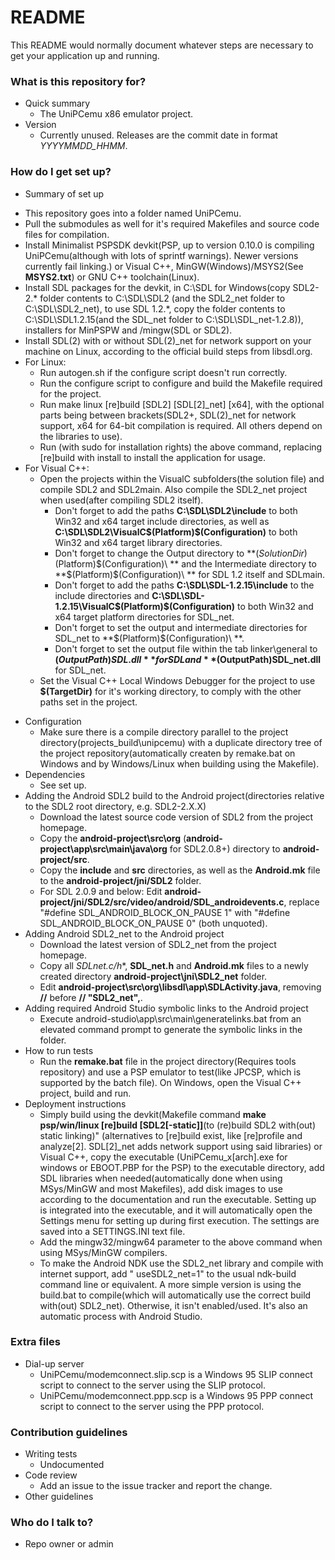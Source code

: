 # README #

This README would normally document whatever steps are necessary to get your application up and running.

### What is this repository for? ###

* Quick summary
	- The UniPCemu x86 emulator project.
* Version
	- Currently unused. Releases are the commit date in format *YYYYMMDD_HHMM*.

### How do I get set up? ###

* Summary of set up
- This repository goes into a folder named UniPCemu.
- Pull the submodules as well for it's required Makefiles and source code files for compilation.
- Install Minimalist PSPSDK devkit(PSP, up to version 0.10.0 is compiling UniPCemu(although with lots of sprintf warnings). Newer versions currently fail linking.) or Visual C++, MinGW(Windows)/MSYS2(See **MSYS2.txt**) or GNU C++ toolchain(Linux).
- Install SDL packages for the devkit, in C:\SDL for Windows(copy SDL2-2.* folder contents to C:\SDL\SDL2 (and the SDL2_net folder to C:\SDL\SDL2_net), to use SDL 1.2.*, copy the folder contents to C:\SDL\SDL1.2.15(and the SDL_net folder to C:\SDL\SDL_net-1.2.8)), installers for MinPSPW and /mingw(SDL or SDL2).
- Install SDL(2) with or without SDL(2)_net for network support on your machine on Linux, according to the official build steps from libsdl.org.
- For Linux:
	- Run autogen.sh if the configure script doesn't run correctly.
	- Run the configure script to configure and build the Makefile required for the project.
	- Run make linux [re]build [SDL2] [SDL[2]_net] [x64], with the optional parts being between brackets(SDL2+, SDL(2)_net for network support, x64 for 64-bit compilation is required. All others depend on the libraries to use).
	- Run (with sudo for installation rights) the above command, replacing [re]build with install to install the application for usage.
- For Visual C++:
	- Open the projects within the VisualC subfolders(the solution file) and compile SDL2 and SDL2main. Also compile the SDL2_net project when used(after compiling SDL2 itself).
		- Don't forget to add the paths **C:\SDL\SDL2\include** to both Win32 and x64 target include directories, as well as **C:\SDL\SDL2\VisualC\$(Platform)\$(Configuration)** to both Win32 and x64 target library directories.
		- Don't forget to change the Output directory to **$(SolutionDir)$(Platform)\$(Configuration)\ ** and the Intermediate directory to **$(Platform)\$(Configuration)\ ** for SDL 1.2 itself and SDLmain.
		- Don't forget to add the paths **C:\SDL\SDL-1.2.15\include** to the include directories and **C:\SDL\SDL-1.2.15\VisualC\$(Platform)\$(Configuration)** to both Win32 and x64 target platform directories for SDL_net.
		- Don't forget to set the output and intermediate directories for SDL_net to **$(Platform)\$(Configuration)\ **.
		- Don't forget to set the output file within the tab linker\general to **$(OutputPath)SDL.dll** for SDL and **$(OutputPath)SDL_net.dll** for SDL_net.
	- Set the Visual C++ Local Windows Debugger for the project to use **$(TargetDir)** for it's working directory, to comply with the other paths set in the project.

* Configuration
	- Make sure there is a compile directory parallel to the project directory(projects_build\unipcemu) with a duplicate directory tree of the project repository(automatically createn by remake.bat on Windows and by Windows/Linux when building using the Makefile).
* Dependencies
	- See set up.
* Adding the Android SDL2 build to the Android project(directories relative to the SDL2 root directory, e.g. SDL2-2.X.X)
	- Download the latest source code version of SDL2 from the project homepage. 
	- Copy the **android-project\src\org** (**android-project\app\src\main\java\org** for SDL2.0.8+) directory to **android-project/src**.
	- Copy the **include** and **src** directories, as well as the **Android.mk** file to the **android-project/jni/SDL2** folder.
	- For SDL 2.0.9 and below: Edit **android-project/jni/SDL2/src/video/android/SDL_androidevents.c**, replace "#define SDL_ANDROID_BLOCK_ON_PAUSE  1" with "#define SDL_ANDROID_BLOCK_ON_PAUSE  0" (both unquoted).
* Adding Android SDL2_net to the Android project
	- Download the latest version of SDL2_net from the project homepage.
	- Copy all **SDLnet*.c/h**, **SDL_net.h** and **Android.mk** files to a newly created directory **android-project\jni\SDL2_net** folder.
	- Edit **android-project\src\org\libsdl\app\SDLActivity.java**, removing **//** before **// "SDL2_net",**.
* Adding required Android Studio symbolic links to the Android project
	- Execute android-studio\app\src\main\generatelinks.bat from an elevated command prompt to generate the symbolic links in the folder.
* How to run tests
	- Run the **remake.bat** file in the project directory(Requires tools repository) and use a PSP emulator to test(like JPCSP, which is supported by the batch file). On Windows, open the Visual C++ project, build and run.
* Deployment instructions
	- Simply build using the devkit(Makefile command **make psp/win/linux [re]build [SDL2[-static]]**(to (re)build SDL2 with(out) static linking)" (alternatives to [re]build exist, like [re]profile and analyze[2]. SDL[2]_net adds network support using said libraries) or Visual C++, copy the executable (UniPCemu_x[arch].exe for windows or EBOOT.PBP for the PSP) to the executable directory, add SDL libraries when needed(automatically done when using MSys/MinGW and most Makefiles), add disk images to use according to the documentation and run the executable. Setting up is integrated into the executable, and it will automatically open the Settings menu for setting up during first execution. The settings are saved into a SETTINGS.INI text file.
	- Add the mingw32/mingw64 parameter to the above command when using MSys/MinGW compilers.
	- To make the Android NDK use the SDL2_net library and compile with internet support, add " useSDL2_net=1" to the usual ndk-build command line or equivalent. A more simple version is using the build.bat to compile(which will automatically use the correct build with(out) SDL2_net). Otherwise, it isn't enabled/used. It's also an automatic process with Android Studio.

### Extra files ###

* Dial-up server
	- UniPCemu/modemconnect.slip.scp is a Windows 95 SLIP connect script to connect to the server using the SLIP protocol.
	- UniPCemu/modemconnect.ppp.scp is a Windows 95 PPP connect script to connect to the server using the PPP protocol. 

### Contribution guidelines ###

* Writing tests
	- Undocumented
* Code review
	- Add an issue to the issue tracker and report the change.
* Other guidelines

### Who do I talk to? ###

* Repo owner or admin
